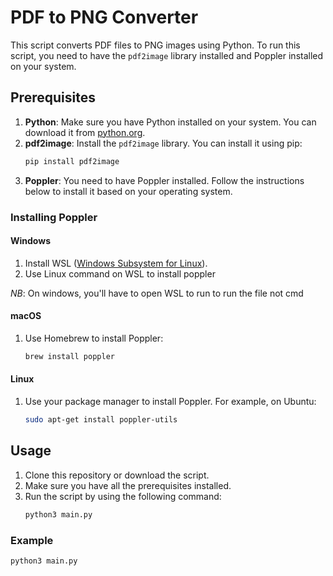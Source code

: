 # PDF to PNG Converter

This script converts PDF files to PNG images using Python. To run this script, you need to have the `pdf2image` library installed and Poppler installed on your system.

## Prerequisites

1. **Python**: Make sure you have Python installed on your system. You can download it from [python.org](https://www.python.org/).
2. **pdf2image**: Install the `pdf2image` library. You can install it using pip:
    ```sh
    pip install pdf2image
    ```
3. **Poppler**: You need to have Poppler installed. Follow the instructions below to install it based on your operating system.

### Installing Poppler

#### Windows

1. Install WSL ([Windows Subsystem for Linux](https://learn.microsoft.com/en-us/windows/wsl/install)).
2. Use Linux command on WSL to install poppler

*NB*: On windows, you'll have to open WSL to run to run the file not cmd

#### macOS

1. Use Homebrew to install Poppler:
    ```sh
    brew install poppler
    ```

#### Linux

1. Use your package manager to install Poppler. For example, on Ubuntu:
    ```sh
    sudo apt-get install poppler-utils
    ```

## Usage

1. Clone this repository or download the script.
2. Make sure you have all the prerequisites installed.
3. Run the script by using the following command:
    ```sh
    python3 main.py
    ```

### Example

```sh
python3 main.py
